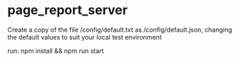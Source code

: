 # page_report_server

Create a copy of the file /config/default.txt as /config/default.json,
changing the default values to suit your local test environment

run: npm install &&
npm run start
